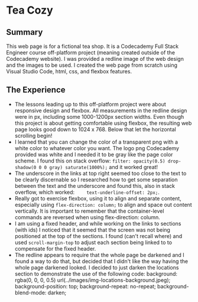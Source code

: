 # Tea Cozy
## Summary
This web page is for a fictional tea shop. It is a Codecademy Full Stack Engineer course off-platform project (meaning created outside of the Codecademy website). I was provided a redline image of the web design and the images to be used. I created the web page from scratch using Visual Studio Code, html, css, and flexbox features.
## The Experience
- The lessons leading up to this off-platform project were about responsive design and flexbox. All measurements in the redline design were in px, including some 1000-1200px section widths. Even though this project is about getting comfortable using flexbox, the resulting web page looks good down to 1024 x 768. Below that let the horizontal scrolling begin!
- I learned that you can change the color of a transparent png with a white color to whatever color you want. The logo png Codecademy provided was white and I needed it to be gray like the page color scheme. I found this on stack overflow: `filter: opacity(0.5) drop-shadow(0 0 0 gray) saturate(1000%);` and it worked great!
- The underscore in the links at top right seemed too close to the text to be clearly discernable so I researched how to get some separation between the text and the underscore and found this, also in stack overflow, which worked: `    text-underline-offset: 2px;`.
- Really got to exercise flexbox, using it to align and separate content, especially using `flex-direction: column;` to align and space out content vertically. It is important to remember that the container-level commands are reversed when using flex-direction: column.
- I am using a fixed header, and while working on the links to sections (with ids) I noticed that it seemed that the screen was not being positioned at the top of the sections. I found (can't recall where) and used `scroll-margin-top` to adjust each section being linked to to compensate for the fixed header.
- The redline appears to require that the whole page be darkened and I found a way to do that, but decided that I didn't like the way having the whole page darkened looked. I decided to just darken the locations section to demonstrate the use of the following code:
    background: rgba(0, 0, 0, 0.5) url(../images/img-locations-background.jpeg);
    background-position: top;
    background-repeat: no-repeat;
    background-blend-mode: darken;